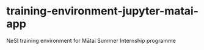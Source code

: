 # training-environment-jupyter-matai-app
NeSI training environment for Mātai Summer Internship programme 
